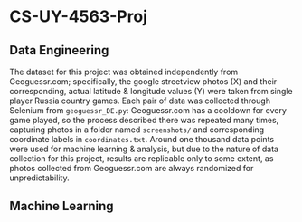 # CS-UY-4563-Proj

## Data Engineering
The dataset for this project was obtained independently from Geoguessr.com; specifically, the google streetview photos (X) and their corresponding, actual latitude & longitude values (Y) were taken from single player Russia country games. Each pair of data was collected through Selenium from `geoguessr_DE.py`: Geoguessr.com has a cooldown for every game played, so the process described there was repeated many times, capturing photos in a folder named `screenshots/` and corresponding coordinate labels in `coordinates.txt`. Around one thousand data points were used for machine learning & analysis, but due to the nature of data collection for this project, results are replicable only to some extent, as photos collected from Geoguessr.com are always randomized for unpredictability.

## Machine Learning
